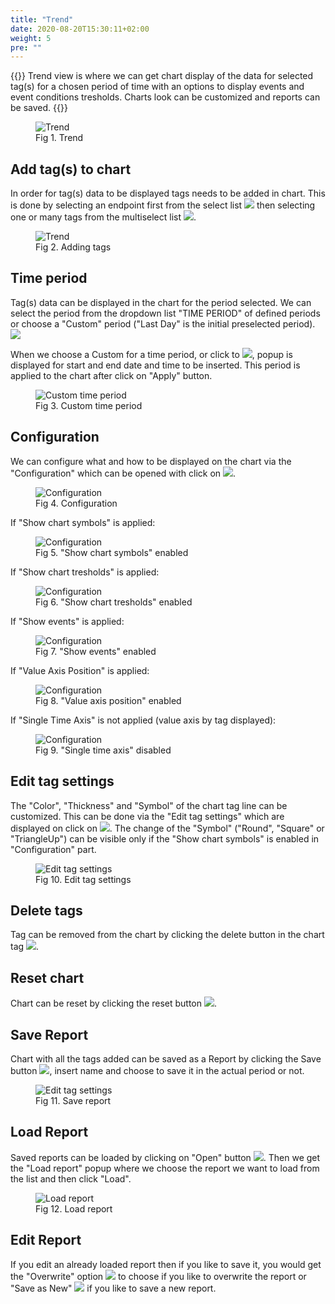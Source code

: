 ```yaml
---
title: "Trend"
date: 2020-08-20T15:30:11+02:00
weight: 5
pre: ""
---
```


{{<lead>}}
Trend view is where we can get chart display of the data for selected tag(s) for a chosen period of time with an options to display events and event conditions tresholds. Charts look can be customized and reports can be saved.
{{</lead>}}
<figure class="image_container">
    <img class="center_image" src="/trend_screen.png" alt="Trend">
    <figcaption>Fig 1. Trend</figcaption>
</figure>

## Add tag(s) to chart
In order for tag(s) data to be displayed tags needs to be added in chart. This is done by selecting an endpoint first from the select list <img src="/trend_endpoint_list.png"> then selecting one or many tags from the multiselect list <img src="/trend_tags_list_empty.png">.
<figure class="image_container">
    <img class="center_image" src="/trend_tag_list.png" alt="Trend">
    <figcaption>Fig 2. Adding tags</figcaption>
</figure>

## Time period
Tag(s) data can be displayed in the chart for the period selected. We can select the period from the dropdown list "TIME PERIOD" of defined periods or choose a "Custom" period ("Last Day" is the initial preselected period). <img src="/time_period_custom.png">

When we choose a Custom for a time period, or click to <img src="/custom_time_period_button.png">, popup is displayed for start and end date and time to be inserted. This period is applied to the chart after click on "Apply" button.
<figure class="image_container">
    <img class="center_image" src="/custom_filter_screen.png" alt="Custom time period">
    <figcaption>Fig 3. Custom time period</figcaption>
</figure>

## Configuration
We can configure what and how to be displayed on the chart via the "Configuration" which can be opened with click on <img src="/trend_config.png">. <br/>
<figure class="image_container">
    <img class="center_image" src="/trend_config_popup.png" alt="Configuration">
    <figcaption>Fig 4. Configuration</figcaption>
</figure>

If "Show chart symbols" is applied: <br/>
<figure class="image_container">
    <img class="center_image" src="/show_chart_symbols.png" alt="Configuration">
    <figcaption>Fig 5. "Show chart symbols" enabled</figcaption>
</figure>

If "Show chart tresholds" is applied: <br/>
<figure class="image_container">
    <img class="center_image" src="/show_chart_tresholds.png" alt="Configuration">
    <figcaption>Fig 6. "Show chart tresholds" enabled</figcaption>
</figure>

If "Show events" is applied: <br/>
<figure class="image_container">
    <img class="center_image" src="/show_events.png" alt="Configuration">
    <figcaption>Fig 7. "Show events" enabled</figcaption>
</figure>

If "Value Axis Position" is applied: <br/>
<figure class="image_container">
    <img class="center_image" src="/value_axis_position.png" alt="Configuration">
    <figcaption>Fig 8. "Value axis position" enabled</figcaption>
</figure>

If "Single Time Axis" is not applied (value axis by tag displayed): <br/>
<figure class="image_container">
    <img class="center_image" src="/no_single_time_axis.png" alt="Configuration">
    <figcaption>Fig 9. "Single time axis" disabled</figcaption>
</figure>


## Edit tag settings
The "Color", "Thickness" and "Symbol" of the chart tag line can be customized. This can be done via the "Edit tag settings" which are displayed on click on <img src="/edit_trend_tag_button.png">.
The change of the "Symbol" ("Round", "Square" or "TriangleUp") can be visible only if the "Show chart symbols" is enabled in "Configuration" part.
<figure class="image_container">
    <img class="center_image" src="/edit_tag_settings.png" alt="Edit tag settings">
    <figcaption>Fig 10. Edit tag settings</figcaption>
</figure>

## Delete tags
Tag can be removed from the chart by clicking the delete button in the chart tag <img src="/tag_delete_button.png">.

## Reset chart
Chart can be reset by clicking the reset button <img src="/chart_reset_button.png">.

## Save Report
Chart with all the tags added can be saved as a Report by clicking the Save button <img src="/save_report_button.png">, insert name and choose to save it in the actual period or not.
<figure class="image_container">
    <img class="center_image" src="/save_new_report.png" alt="Edit tag settings">
    <figcaption>Fig 11. Save report</figcaption>
</figure>

## Load Report
Saved reports can be loaded by clicking on "Open" button <img src="/load_report_button.png">. Then we get the "Load report" popup where we choose the report we want to load from the list and then click "Load".
<figure class="image_container">
    <img class="center_image" src="/load_report_popup.png" alt="Load report">
    <figcaption>Fig 12. Load report</figcaption>
</figure>

## Edit Report
If you edit an already loaded report then if you like to save it, you would get the "Overwrite" option <img src="/overwrite_report.png">  to choose if you like to overwrite the report or "Save as New" <img src="/save_as_new_report.png"> if you like to save a new report.







 
